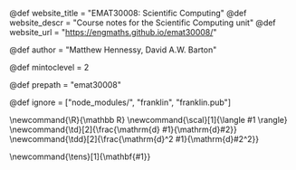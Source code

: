 <!--
Add here global page variables to use throughout your
website.
The website_* must be defined for the RSS to work
-->
@def website_title = "EMAT30008: Scientific Computing"
@def website_descr = "Course notes for the Scientific Computing unit"
@def website_url   = "https://engmaths.github.io/emat30008/"

@def author = "Matthew Hennessy, David A.W. Barton"

@def mintoclevel = 2

@def prepath = "emat30008"

<!--
Add here files or directories that should be ignored by Franklin, otherwise
these files might be copied and, if markdown, processed by Franklin which
you might not want. Indicate directories by ending the name with a `/`.
-->
@def ignore = ["node_modules/", "franklin", "franklin.pub"]

<!--
Add here global latex commands to use throughout your
pages. It can be math commands but does not need to be.
For instance:
* \newcommand{\phrase}{This is a long phrase to copy.}
-->
\newcommand{\R}{\mathbb R}
\newcommand{\scal}[1]{\langle #1 \rangle}
\newcommand{\td}[2]{\frac{\mathrm{d} #1}{\mathrm{d}#2}}
\newcommand{\tdd}[2]{\frac{\mathrm{d}^2 #1}{\mathrm{d}#2^2}}
<!-- \newcommand{\vec}[1]{\boldsymbol{#1}} -->
\newcommand{\tens}[1]{\mathbf{#1}}

